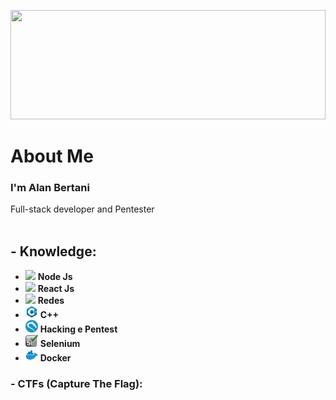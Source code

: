 <link rel="stylesheet" type="text/css" href="style.css" />

<p><img height="175px" width="100%" src="https://wallpaperaccess.com/full/1236519.jpg"></img></p>

<h1>About Me</h1>
<h3>I'm Alan Bertani</h3>
Full-stack developer and Pentester
<br/><br/>
<h2>- Knowledge:</h2>
<ul>
<li><img src="https://i.ibb.co/vVxmyN2/node.png" width="20"/> <b>Node Js</b><br/></li>
<li><img src="https://i.ibb.co/4RHMmLQ/react.png" width="20"/> <b>React Js</b><br/></li>
<li><img src="https://www.acejundiai.com.br/wp-content/uploads/2019/06/png-internet-internet-icon-1600.png" width="20"/> <b>Redes</b><br/></li>
<li><img src="imgs/c-plus-plus-logo.png" width="20"/> <b>C++</b><br/></li>
<li><img src="imgs/os_kali.png" width="20"/> <b>Hacking e Pentest</b><br/></li>
<li><img src="imgs/selenium-icon.png" width="20"/> <b>Selenium</b><br/></li>
<li><img src="imgs/97_Docker-512.png" width="20"/> <b>Docker</b><br/></li>
</ul>

<h3>- CTFs (Capture The Flag):</h3>

<ul>
</ul>